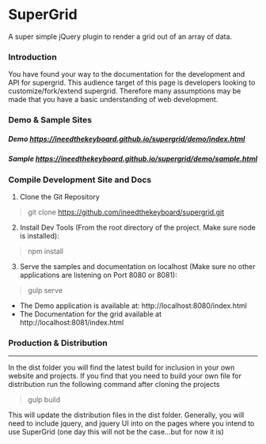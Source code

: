 # SuperGrid
A super simple jQuery plugin to render a grid out of an array of data.

### Introduction
<p>You have found your way to the documentation for the development and API for supergrid.
This audience target of this page is developers looking to customize/fork/extend supergrid.
Therefore many assumptions may be made that you have a basic understanding of web development.</p>

### Demo & Sample Sites
##### _Demo_ https://ineedthekeyboard.github.io/supergrid/demo/index.html
##### _Sample_ https://ineedthekeyboard.github.io/supergrid/demo/sample.html

### Compile Development Site and Docs
1) Clone the Git Repository
> git clone https://github.com/ineedthekeyboard/supergrid.git

2) Install Dev Tools (From the root directory of the project. Make sure node is installed):
> npm install

3) Serve the samples and documentation on localhost (Make sure no other applications are listening on Port 8080 or 8081):
> gulp serve

- The Demo application is available at: http://localhost:8080/index.html
- The Documentation for the grid available at http://localhost:8081/index.html

### Production & Distribution
***************
In the dist folder you will find the latest build for inclusion in your own website and projects.
If you find that you need to build your own file for distribution run the following command after cloning the projects
> gulp build

This will update the distribution files in the dist folder. Generally, you will need to include jquery, and jquery UI into on the
pages where you intend to use SuperGrid (one day this will not be the case...but for now it is)
